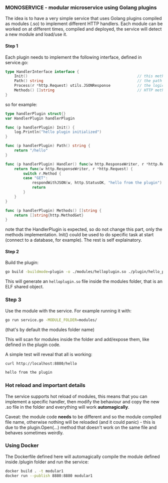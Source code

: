 ### MONOSERVICE - modular microservice using Golang plugins

The idea is to have a very simple service that uses Golang plugins compiled as modules (.so) to implement different HTTP handlers.
Each module can be worked on at different times, compiled and deployed, the service will detect a new module and load/use it.

#### Step 1

Each plugin needs to implement the following interface, defined in service.go:

```go
type HandlerInterface interface {
	Init()                                                 // this method will initialize the module
	Path() string                                          // the path handled
	Process(r *http.Request) utils.JSONResponse 		   // the logic for the handler
	Methods() []string                                     // HTTP methods used
}
```

so for example:

```go
type handlerPlugin struct{}
var HandlerPlugin handlerPlugin

func (p handlerPlugin) Init() {
	log.Println("hello plugin initialized")
}

func (p handlerPlugin) Path() string {
	return "/hello"
}

func (p handlerPlugin) Handler() func(w http.ResponseWriter, r *http.Request) {
	return func(w http.ResponseWriter, r *http.Request) {
		switch r.Method {
		case "GET":
			respondWithJSON(w, http.StatusOK, "hello from the plugin")
			return
		}
	}
}

func (p handlerPlugin) Methods() []string {
	return []string{http.MethodGet}
}
```

note that the HandlerPlugin is expected, so do not change this part, only the methods implementation.
Init() could be used to do specific task at start (connect to a database, for example). The rest is self explainatory.

#### Step 2

Build the plugin:

```sh
go build -buildmode=plugin -o ./modules/helloplugin.so ./plugin/hello_plugin.go
```

This will generate an ```helloplugin.so``` file inside the modules folder, that is an ELF shared object.

### Step 3

Use the module with the service. For example running it with:

```sh
go run service.go -MODULE_FOLDER=modules/
```

(that's by default the modules folder name)

This will scan for modules inside the folder and add/expose them, like defined in the plugin code.

A simple test will reveal that all is working:

```sh
curl http://localhost:8880/hello 

hello from the plugin
```

### Hot reload and important details

The service supports hot reload of modules, this means that you can implement a specific handler, then modify the behaviour and 
copy the new .so file in the folder and everything will work **automagically**.

Caveat: the module code **needs** to be different and so the module compiled file name, otherwise nothing will be reloaded
(and it could panic) - this is due to the plugin.Open(...) method that doesn't work on the same file and behaves sometimes weirdly.


### Using Docker

The Dockerfile defined here will automagically compile the module defined inside /plugin folder and run the service:

```sh
docker build . -t modular1
docker run --publish 8880:8880 modular1
```
